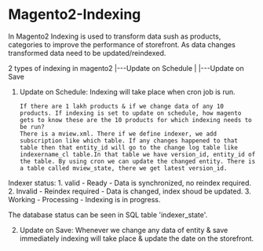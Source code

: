 # Magento2-Indexing

In Magento2 Indexing is used to transform data sush as products, categories to improve the performance of storefront. As data changes transformed data need to be updated/reindexed.

2 types of indexing in magento2 |---Update on Schedule
                                |
                                |---Update on Save
                                
  1. Update on Schedule:
         Indexing will take place when cron job is run.
         
         If there are 1 lakh products & if we change data of any 10 products. If indexing is set to update on schedule, how magento gets to know these are the 10 products for which indexing needs to be run?
         There is a mview.xml. There if we define indexer, we add subscription like which table. If any changes happened to that table then that entity_id will go to the change log table like indexername_cl table.In that table we have version_id, entity_id of the table. By using cron we can update the changed entity. There is a table called mview_state, there we get latest version_id.
         
  Indexer status: 
    1. valid - Ready - Data is synchronized, no reindex required.
    2. Invalid - Reindex required - Data is changed, index shoud be updated.
    3. Working - Processing - Indexing is in progress.
  
  The database status can be seen in SQL table 'indexer_state'.
  
  
 2. Update on Save:
          Whenever we change any data of entity & save immediately indexing will take place & update the date on the storefront.
          
 

         
